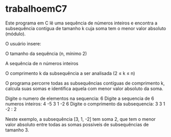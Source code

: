 # trabalhoemC7

Este programa em C lê uma sequência de números inteiros e encontra a subsequência contígua de tamanho k cuja soma tem o menor valor absoluto (módulo).

O usuário insere:

O tamanho da sequência (n, mínimo 2)

A sequência de n números inteiros

O comprimento k da subsequência a ser analisada (2 ≤ k ≤ n)

O programa percorre todas as subsequências contíguas de comprimento k, calcula suas somas e identifica aquela com menor valor absoluto da soma.

Digite o numero de elementos na sequencia: 6
Digite a sequencia de 6 numeros inteiros:
4 -5 3 1 -2 6
Digite o comprimento da subsequencia: 3
3 1 -2 
: 2

Neste exemplo, a subsequência [3, 1, -2] tem soma 2, que tem o menor valor absoluto entre todas as somas possíveis de subsequências de tamanho 3.
